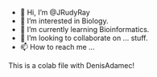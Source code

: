- 👋 Hi, I’m @JRudyRay
- 👀 I’m interested in Biology.
- 🌱 I’m currently learning Bioinformatics.
- 💞️ I’m looking to collaborate on ... stuff.
- 📫 How to reach me ...

<!---
JRudyRay/JRudyRay is a ✨ special ✨ repository because its `README.md` (this file) appears on your GitHub profile.
You can click the Preview link to take a look at your changes.
--->

This is a colab file with DenisAdamec!
